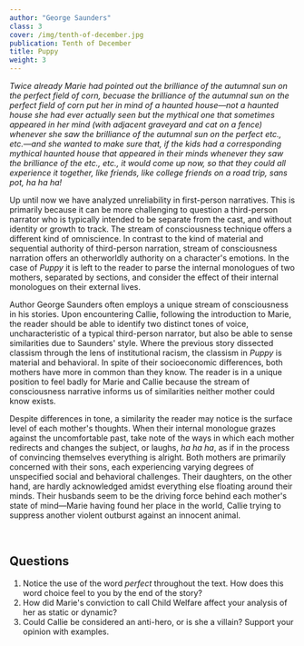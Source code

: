 ```yaml
---
author: "George Saunders"
class: 3
cover: /img/tenth-of-december.jpg
publication: Tenth of December
title: Puppy
weight: 3
---
```

*Twice already Marie had pointed out the brilliance of the autumnal sun on the perfect field of corn, becuase the brilliance of the autumnal sun on the perfect field of corn put her in mind of a haunted house—not a haunted house she had ever actually seen but the mythical one that sometimes appeared in her mind (with adjacent graveyard and cat on a fence) whenever she saw the brilliance of the autumnal sun on the perfect etc., etc.—and she wanted to make sure that, if the kids had a corresponding mythical haunted house that appeared in their minds whenever they saw the brilliance of the etc., etc., it would come up now, so that they could all experience it together, like friends, like college friends on a road trip, sans pot, ha ha ha!*

Up until now we have analyzed unreliability in first-person narratives. This is primarily because it can be more challenging to question a third-person narrator who is typically intended to be separate from the cast, and without identity or growth to track. The stream of consciousness technique offers a different kind of omniscience. In contrast to the kind of material and sequential authority of third-person narration, stream of consciousness narration offers an otherworldly authority on a character's emotions. In the case of *Puppy* it is left to the reader to parse the internal monologues of two mothers, separated by sections, and consider the effect of their internal monologues on their external lives.

Author George Saunders often employs a unique stream of consciousness in his stories. Upon encountering Callie, following the introduction to Marie, the reader should be able to identify two distinct tones of voice, uncharacteristic of a typical third-person narrator, but also be able to sense similarities due to Saunders' style. Where the previous story dissected classism through the lens of institutional racism, the classism in *Puppy* is material and behavioral. In spite of their socioeconomic differences, both mothers have more in common than they know. The reader is in a unique position to feel badly for Marie and Callie because the stream of consciousness narrative informs us of similarities neither mother could know exists. 

Despite differences in tone, a similarity the reader may notice is the surface level of each mother's thoughts. When their internal monologue grazes against the uncomfortable past, take note of the ways in which each mother redirects and changes the subject, or laughs, *ha ha ha*, as if in the process of convincing themselves everything is alright. Both mothers are primarily concerned with their sons, each experiencing varying degrees of unspecified social and behavioral challenges. Their daughters, on the other hand, are hardly acknowledged amidst everything else floating around their minds. Their husbands seem to be the driving force behind each mother's state of mind—Marie having found her place in the world, Callie trying to suppress another violent outburst against an innocent animal. 

<br>

## Questions

1. Notice the use of the word *perfect* throughout the text. How does this word choice feel to you by the end of the story?
2. How did Marie's conviction to call Child Welfare affect your analysis of her as static or dynamic?
3. Could Callie be considered an anti-hero, or is she a villain? Support your opinion with examples. 